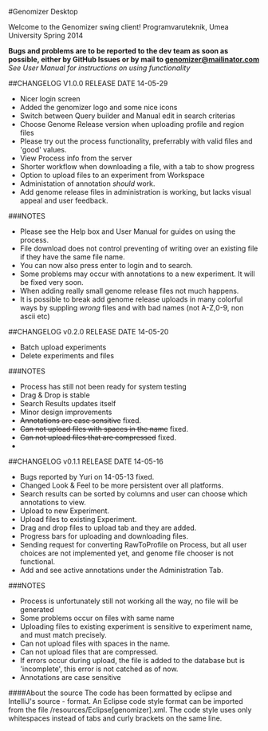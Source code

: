 #Genomizer Desktop

Welcome to the Genomizer swing client!
Programvaruteknik, Umea University Spring 2014

**Bugs and problems are to be reported to the dev team as soon as possible, either by GitHub Issues or by mail to genomizer@mailinator.com**
*See User Manual for instructions on using functionality*

##CHANGELOG V1.0.0 RELEASE DATE 14-05-29

- Nicer login screen
- Added the genomizer logo and some nice icons
- Switch between Query builder and Manual edit in search criterias
- Choose Genome Release version when uploading profile and region files
- Please try out the process functionality, preferrably with valid files and 'good' values.
- View Process info from the server
- Shorter workflow when downloading a file, with a tab to show progress
- Option to upload files to an experiment from Workspace
- Administation of annotation *should* work.
- Add genome release files in administration is working, but lacks visual appeal and user feedback.
 

###NOTES
- Please see the Help box and User Manual for guides on using the process.
- File download does not control preventing of writing over an existing file if they have the same file name.
- You can now also press enter to login and to search.
- Some problems may occur with annotations to a new experiment. It will be fixed very soon.
- When adding really small genome release files not much happens.
- It is possible to break add genome release uploads in many colorful ways by suppling *wrong* files and with bad names (not A-Z,0-9, non ascii etc)

##CHANGELOG v0.2.0 RELEASE DATE 14-05-20

- Batch upload experiments
- Delete experiments and files

###NOTES
- Process has still not been ready for system testing
- Drag & Drop is stable
- Search Results updates itself
- Minor design improvements
- ~~Annotations are case sensitive~~ fixed.
- ~~Can not upload files with spaces in the name~~ fixed.
- ~~Can not upload files that are compressed~~ fixed.
- 

##CHANGELOG v0.1.1 RELEASE DATE 14-05-16

- Bugs reported by Yuri on 14-05-13 fixed.
- Changed Look & Feel to be more persistent over all platforms.
- Search results can be sorted by columns and user can choose which annotations to view.
- Upload to new Experiment.
- Upload files to existing Experiment.
- Drag and drop files to upload tab and they are added.
- Progress bars for uploading and downloading files.
- Sending request for converting RawToProfile on Process, but all user choices are not implemented yet, and genome file chooser is not functional. 
- Add and see active annotations under the Administration Tab.

###NOTES

- Process is unfortunately still not working all the way, no file will be generated
- Some problems occur on files with same name
- Uploading files to existing experiment is sensitive to experiment name, and must match precisely.
- Can not upload files with spaces in the name.
- Can not upload files that are compressed.
- If errors occur during upload, the file is added to the database but is 'incomplete', this error is not catched as of now.
- Annotations are case sensitive

####About the source
The code has been formatted by eclipse and IntelliJ's source - format. An Eclipse code style format can be imported from the file /resources/Eclipse[genomizer].xml. The code style uses only whitespaces instead of tabs and curly brackets on the same line.
